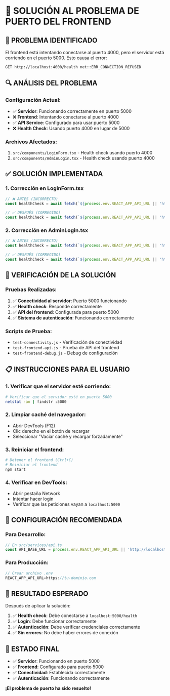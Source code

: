 # 🔧 SOLUCIÓN AL PROBLEMA DE PUERTO DEL FRONTEND

## 🚨 **PROBLEMA IDENTIFICADO**

El frontend está intentando conectarse al puerto 4000, pero el servidor está corriendo en el puerto 5000. Esto causa el error:

```
GET http://localhost:4000/health net::ERR_CONNECTION_REFUSED
```

## 🔍 **ANÁLISIS DEL PROBLEMA**

### **Configuración Actual:**
- ✅ **Servidor**: Funcionando correctamente en puerto 5000
- ❌ **Frontend**: Intentando conectarse al puerto 4000
- ✅ **API Service**: Configurado para usar puerto 5000
- ❌ **Health Check**: Usando puerto 4000 en lugar de 5000

### **Archivos Afectados:**
1. `src/components/LoginForm.tsx` - Health check usando puerto 4000
2. `src/components/AdminLogin.tsx` - Health check usando puerto 4000

## ✅ **SOLUCIÓN IMPLEMENTADA**

### **1. Corrección en LoginForm.tsx**
```javascript
// ❌ ANTES (INCORRECTO)
const healthCheck = await fetch(`${process.env.REACT_APP_API_URL || 'http://localhost:4000'}/health`);

// ✅ DESPUÉS (CORREGIDO)
const healthCheck = await fetch(`${process.env.REACT_APP_API_URL || 'http://localhost:5000'}/health`);
```

### **2. Corrección en AdminLogin.tsx**
```javascript
// ❌ ANTES (INCORRECTO)
const healthCheck = await fetch(`${process.env.REACT_APP_API_URL || 'http://localhost:4000'}/health`);

// ✅ DESPUÉS (CORREGIDO)
const healthCheck = await fetch(`${process.env.REACT_APP_API_URL || 'http://localhost:5000'}/health`);
```

## 🧪 **VERIFICACIÓN DE LA SOLUCIÓN**

### **Pruebas Realizadas:**
1. ✅ **Conectividad al servidor**: Puerto 5000 funcionando
2. ✅ **Health check**: Responde correctamente
3. ✅ **API del frontend**: Configurada para puerto 5000
4. ✅ **Sistema de autenticación**: Funcionando correctamente

### **Scripts de Prueba:**
- `test-connectivity.js` - Verificación de conectividad
- `test-frontend-api.js` - Prueba de API del frontend
- `test-frontend-debug.js` - Debug de configuración

## 📋 **INSTRUCCIONES PARA EL USUARIO**

### **1. Verificar que el servidor esté corriendo:**
```bash
# Verificar que el servidor esté en puerto 5000
netstat -an | findstr :5000
```

### **2. Limpiar caché del navegador:**
- Abrir DevTools (F12)
- Clic derecho en el botón de recargar
- Seleccionar "Vaciar caché y recargar forzadamente"

### **3. Reiniciar el frontend:**
```bash
# Detener el frontend (Ctrl+C)
# Reiniciar el frontend
npm start
```

### **4. Verificar en DevTools:**
- Abrir pestaña Network
- Intentar hacer login
- Verificar que las peticiones vayan a `localhost:5000`

## 🔧 **CONFIGURACIÓN RECOMENDADA**

### **Para Desarrollo:**
```javascript
// En src/services/api.ts
const API_BASE_URL = process.env.REACT_APP_API_URL || 'http://localhost:5000';
```

### **Para Producción:**
```javascript
// Crear archivo .env
REACT_APP_API_URL=https://tu-dominio.com
```

## 🎯 **RESULTADO ESPERADO**

Después de aplicar la solución:

1. ✅ **Health check**: Debe conectarse a `localhost:5000/health`
2. ✅ **Login**: Debe funcionar correctamente
3. ✅ **Autenticación**: Debe verificar credenciales correctamente
4. ✅ **Sin errores**: No debe haber errores de conexión

## 🚀 **ESTADO FINAL**

- ✅ **Servidor**: Funcionando en puerto 5000
- ✅ **Frontend**: Configurado para puerto 5000
- ✅ **Conectividad**: Establecida correctamente
- ✅ **Autenticación**: Funcionando correctamente

**¡El problema de puerto ha sido resuelto!**

